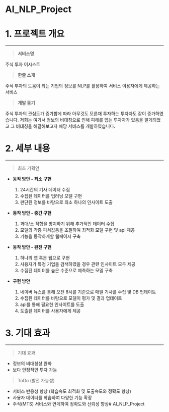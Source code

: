 # AI_NLP_Project

# 1. 프로젝트 개요

---

> **서비스명**
> 

주식 투자 어시스트

> **한줄 소개**
> 

주식 투자의 도움이 되는 기업의 정보를 NLP를 활용하여 서비스 이용자에게 제공하는 서비스 

> **개발 동기**
> 

주식 투자의 관심도가 증가함에 따라 아무것도 모른채 투자하는 투자자도 같이 증가하였습니다. 저희는 여기서 정보의 비대칭으로 인해 피해를 입는 투자자가 있음을 알게되었고 그 비대칭을 해결해보고자 해당 서비스를 개발하였습니다.

# 2. 세부 내용

---

> 최초 기획안
> 
- **동작 방안 - 최소 구현**
    1. 24시간의 기사 데이터 수집
    2. 수집된 데이터를 딥러닝 모델 구현
    3. 판단된 정보를 바탕으로 최소 하나의 인사이트 도출

- **동작 방안 - 중간 구현**
    1. 과대/소 적합을 방지하기 위해 추가적인 데이터 수집
    2. 모델의 각종 피쳐값등을 조절하여 최적화 모델 구현 및 api 제공
    3. 기능을 동작하게할 웹페이지 구축

- **동작 방안 - 완전 구현**
    1. 하나의 앱 혹은 웹으로 구현
    2. 사용자가 특정 기업을 검색하였을 경우 관련 인사이트 모두 제공
    3. 수집된 데이터를 높은 수준으로 예측하는 모델 구축

- **구현 방안**
    1. 네이버 뉴스를 통해 오전 8시를 기준으로 매일 기사를 수집 및 DB 업데이트
    2. 수집된 데이터를 바탕으로 모델이 평가 및 결과 업데이트 
    3. api를 통해 필요한 인사이트를 도출
    4. 도출된 데이터를 사용자에게 제공

# 3. 기대 효과

---

> 기대 효과
> 
- 정보의 비대칭성 완화
- 보다 안정적인 투자 가능

> ToDo (발전 가능성)
> 
- 서비스 반응성 향상 (학습속도 최적화 및 도출속도와 정확도 향상)
- 사용자 데이터를 학습하여 다양한 기능 확장
- 주식(MTS) 서비스와 연계하여 정확도와 신뢰성 향상# AI_NLP_Project
